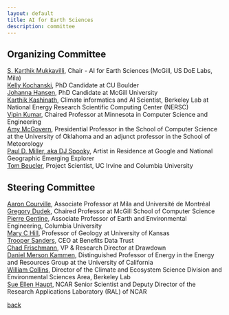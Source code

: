 ```yaml
---
layout: default
title: AI for Earth Sciences
description: committee
---
```


## Organizing Committee

[S. Karthik Mukkavilli](https://www.linkedin.com/in/karthikmukkavilli/), Chair - AI for Earth Sciences (McGill, US DoE Labs, Mila)   
[Kelly Kochanski](https://www.kochanski.org/kelly/), PhD Candidate at CU Boulder  
[Johanna Hansen](https://johannah.github.io/), PhD Candidate at McGill University    
[Karthik Kashinath](https://www.nersc.gov/about/nersc-staff/data-analytics-services/karthik-kashinath/), Climate informatics and AI Scientist, Berkeley Lab at National Energy Research Scientific Computing Center (NERSC)  
[Vipin Kumar](https://www-users.cs.umn.edu/~kumar001/), Chaired Professor at Minnesota in Computer Science and Engineering    
[Amy McGovern](http://www.mcgovern-fagg.org/amy/), Presidential Professor in the School of Computer Science at the University of Oklahoma and an adjunct professor in the School of Meteorology  
[Paul D. Miller, aka DJ Spooky](http://djspooky.com/),  Artist in Residence at Google and National Geographic Emerging Explorer  
[Tom Beucler](http://tbeucler.scripts.mit.edu/tbeucler/), Project Scientist, UC Irvine and Columbia University

## Steering Committee
[Aaron Courville](https://mila.quebec/en/person/aaron-courville/), Associate Professor at Mila and Université de Montréal  
[Gregory Dudek](http://www.cim.mcgill.ca/~dudek/), Chaired Professor at McGill School of Computer Science       
[Pierre Gentine](https://eee.columbia.edu/faculty/pierre-gentine), Associate Professor of Earth and Environmental Engineering, Columbia University    
[Mary C Hill](https://geo.ku.edu/hill-mary-c), Professor of Geology at University of Kansas    
[Trooper Sanders](https://twitter.com/troopersanders?lang=en), CEO at Benefits Data Trust     
[Chad Frischmann](https://www.drawdown.org/staff/chad-frischmann), VP & Research Director at Drawdown    
[Daniel Merson Kammen](https://en.wikipedia.org/wiki/Daniel_Kammen), Distinguished Professor of Energy in the Energy and Resources Group at the University of California  
[William Collins](https://eps.berkeley.edu/people/william-collins), Director of the Climate and Ecosystem Science Division and Environmental Sciences Area, Berkeley Lab  
[Sue Ellen Haupt](https://staff.ucar.edu/users/haupt), NCAR Senior Scientist and Deputy Director of the Research Applications Laboratory (RAL) of NCAR  


[back](./)
